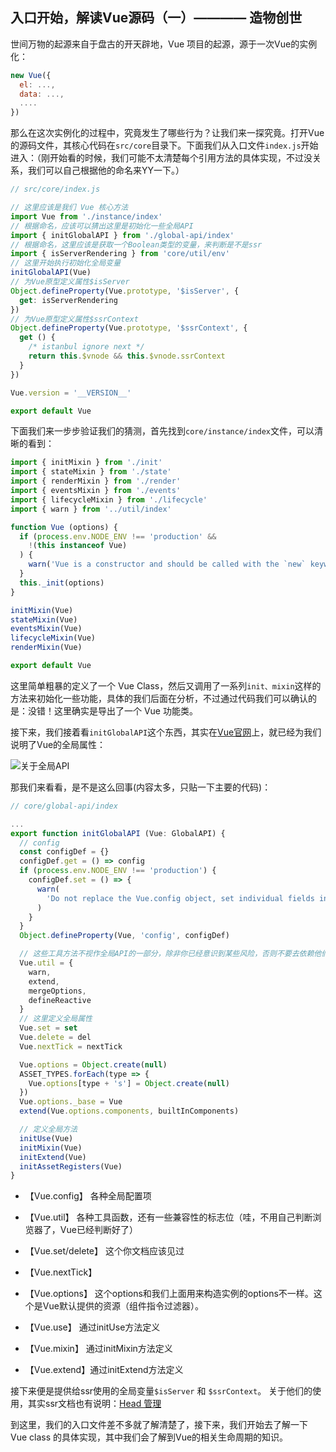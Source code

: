 ## 入口开始，解读Vue源码（一）———— 造物创世

世间万物的起源来自于盘古的开天辟地，Vue 项目的起源，源于一次Vue的实例化：
```js
new Vue({
  el: ...,
  data: ...,
  ....
})
```

那么在这次实例化的过程中，究竟发生了哪些行为？让我们来一探究竟。打开Vue的源码文件，其核心代码在```src/core```目录下。下面我们从入口文件```index.js```开始进入：（刚开始看的时候，我们可能不太清楚每个引用方法的具体实现，不过没关系，我们可以自己根据他的命名来YY一下。）
```js
// src/core/index.js

// 这里应该是我们 Vue 核心方法
import Vue from './instance/index'
// 根据命名，应该可以猜出这里是初始化一些全局API
import { initGlobalAPI } from './global-api/index'
// 根据命名，这里应该是获取一个Boolean类型的变量，来判断是不是ssr
import { isServerRendering } from 'core/util/env'
// 这里开始执行初始化全局变量
initGlobalAPI(Vue)
// 为Vue原型定义属性$isServer
Object.defineProperty(Vue.prototype, '$isServer', {
  get: isServerRendering
})
// 为Vue原型定义属性$ssrContext
Object.defineProperty(Vue.prototype, '$ssrContext', {
  get () {
    /* istanbul ignore next */
    return this.$vnode && this.$vnode.ssrContext
  }
})

Vue.version = '__VERSION__'

export default Vue
```

下面我们来一步步验证我们的猜测，首先找到```core/instance/index```文件，可以清晰的看到：
```js
import { initMixin } from './init'
import { stateMixin } from './state'
import { renderMixin } from './render'
import { eventsMixin } from './events'
import { lifecycleMixin } from './lifecycle'
import { warn } from '../util/index'

function Vue (options) {
  if (process.env.NODE_ENV !== 'production' &&
    !(this instanceof Vue)
  ) {
    warn('Vue is a constructor and should be called with the `new` keyword')
  }
  this._init(options)
}

initMixin(Vue)
stateMixin(Vue)
eventsMixin(Vue)
lifecycleMixin(Vue)
renderMixin(Vue)

export default Vue
```

这里简单粗暴的定义了一个 Vue Class，然后又调用了一系列```init、mixin```这样的方法来初始化一些功能，具体的我们后面在分析，不过通过代码我们可以确认的是：没错！这里确实是导出了一个 Vue 功能类。

接下来，我们接着看```initGlobalAPI```这个东西，其实在[Vue官网](https://cn.vuejs.org/v2/api/#%E5%85%A8%E5%B1%80-API)上，就已经为我们说明了Vue的全局属性：

![关于全局API](http://img.souche.com/f2e/40097b8962a70f85e84545a6838333bd.png)

那我们来看看，是不是这么回事(内容太多，只贴一下主要的代码)：
```js
// core/global-api/index

...
export function initGlobalAPI (Vue: GlobalAPI) {
  // config
  const configDef = {}
  configDef.get = () => config
  if (process.env.NODE_ENV !== 'production') {
    configDef.set = () => {
      warn(
        'Do not replace the Vue.config object, set individual fields instead.'
      )
    }
  }
  Object.defineProperty(Vue, 'config', configDef)

  // 这些工具方法不视作全局API的一部分，除非你已经意识到某些风险，否则不要去依赖他们
  Vue.util = {
    warn,
    extend,
    mergeOptions,
    defineReactive
  }
  // 这里定义全局属性
  Vue.set = set
  Vue.delete = del
  Vue.nextTick = nextTick

  Vue.options = Object.create(null)
  ASSET_TYPES.forEach(type => {
    Vue.options[type + 's'] = Object.create(null)
  })
  Vue.options._base = Vue
  extend(Vue.options.components, builtInComponents)

  // 定义全局方法
  initUse(Vue)
  initMixin(Vue)
  initExtend(Vue)
  initAssetRegisters(Vue)
}

```
* 【Vue.config】 各种全局配置项

* 【Vue.util】 各种工具函数，还有一些兼容性的标志位（哇，不用自己判断浏览器了，Vue已经判断好了）

* 【Vue.set/delete】 这个你文档应该见过

* 【Vue.nextTick】

* 【Vue.options】 这个options和我们上面用来构造实例的options不一样。这个是Vue默认提供的资源（组件指令过滤器）。

* 【Vue.use】 通过initUse方法定义

* 【Vue.mixin】 通过initMixin方法定义

* 【Vue.extend】通过initExtend方法定义


接下来便是提供给ssr使用的全局变量```$isServer``` 和 ```$ssrContext```。 关于他们的使用，其实ssr文档也有说明：[Head 管理](https://ssr.vuejs.org/zh/head.html)

到这里，我们的入口文件差不多就了解清楚了，接下来，我们开始去了解一下 Vue class 的具体实现，其中我们会了解到Vue的相关生命周期的知识。
